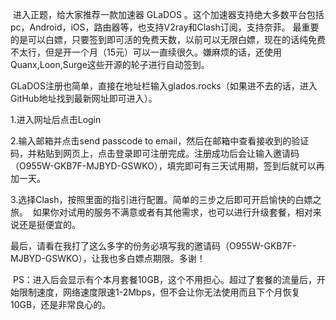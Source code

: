 ​
进入正题，给大家推荐一款加速器 GLaDOS 。这个加速器支持绝大多数平台包括pc，Android，iOS，路由器等，也支持V2ray和Clash订阅，支持奈菲。
最重要的是可以白嫖，只要签到即可活的免费天数，以前可以无限白嫖，现在的话纯免费不太行，但是开一个月（15元）可以一直续很久。嫌麻烦的话，还使用Quanx,Loon,Surge这些开源的轮子进行自动签到。

GLaDOS注册也简单，直接在地址栏输入glados.rocks（如果进不去的话，进入GitHub地址找到最新网址即可进入）。

1.进入网址后点击Login

2.输入邮箱并点击send passcode to email，然后在邮箱中查看接收到的验证码，并粘贴到网页上，点击登录即可注册完成。注册成功后会让输入邀请码（O955W-GKB7F-MJBYD-GSWKO），填完即可有三天试用期，签到后就可以再加一天。

3.选择Clash，按照里面的指引进行配置。简单的三步之后即可开启愉快的白嫖之旅。
 如果你对试用的服务不满意或者有其他需求，也可以进行升级套餐，相对来说还是挺便宜的。

最后，请看在我打了这么多字的份务必填写我的邀请码（O955W-GKB7F-MJBYD-GSWKO），让我也多白嫖点期限。多谢！

 PS：进入后会显示有个本月套餐10GB，这个不用担心。超过了套餐的流量后，开始限制速度，网络速度限速1-2Mbps，但不会让你无法使用而且下个月恢复10GB，还是非常良心的。

